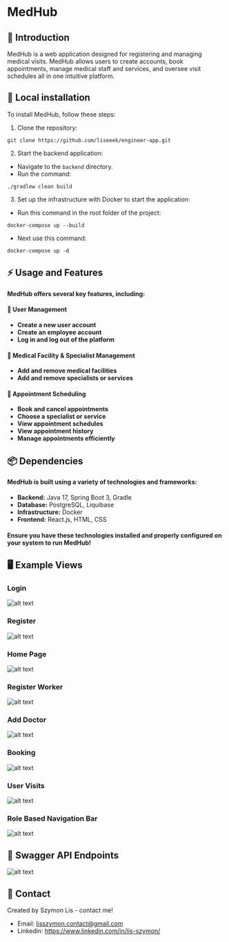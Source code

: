 # MedHub

## 🏥 Introduction

MedHub is a web application designed for registering and managing medical visits. MedHub allows users to create accounts, book appointments, manage medical staff and services, and oversee visit schedules all in one intuitive platform.

## 🚀 Local installation

To install MedHub, follow these steps:

1. Clone the repository:
```
git clone https://github.com/liseeek/engineer-app.git  
```
2. Start the backend application:
- Navigate to the `backend` directory.
- Run the command:
```
./gradlew clean build
```
3. Set up the infrastructure with Docker to start the application:

- Run this command in the root folder of the project:
```
docker-compose up --build
```
- Next use this command:
```
docker-compose up -d
```
## ⚡ Usage and Features

#### MedHub offers several key features, including:

#### 🔑 User Management
- **Create a new user account**
- **Create an employee account**
- **Log in and log out of the platform**

#### 🏥 Medical Facility & Specialist Management
- **Add and remove medical facilities**
- **Add and remove specialists or services**

#### 📅 Appointment Scheduling
- **Book and cancel appointments**
- **Choose a specialist or service**
- **View appointment schedules**
- **View appointment history**
- **Manage appointments efficiently**

## 📦 Dependencies

#### MedHub is built using a variety of technologies and frameworks:

- **Backend:** Java 17, Spring Boot 3, Gradle
- **Database:** PostgreSQL, Liquibase
- **Infrastructure:** Docker
- **Frontend:** React.js, HTML, CSS

#### Ensure you have these technologies installed and properly configured on your system to run MedHub!

## 🖥️ Example Views

### Login
![alt text](doc/log_view.png)

### Register
![alt text](doc/reg_view.png)

### Home Page
![alt text](doc/hom_view.png)

### Register Worker
![alt text](doc/register_worker_view.png)

### Add Doctor
![alt text](doc/add_doctor_view.png)

### Booking
![alt text](doc/book_view.png)

### User Visits
![alt text](doc/user_view.png)

### Role Based Navigation Bar
![alt text](doc/role_view.png)

## 📜 Swagger API Endpoints
![alt text](doc/swagger_view.png)
## 📩 Contact
Created by Szymon Lis - contact me!
- Email: lisszymon.contact@gmail.com
- Linkedin: https://www.linkedin.com/in/lis-szymon/
